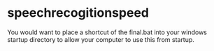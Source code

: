 # speechrecogitionspeed
You would want to place a shortcut of the final.bat into your windows startup directory to allow your computer to use this from startup.
